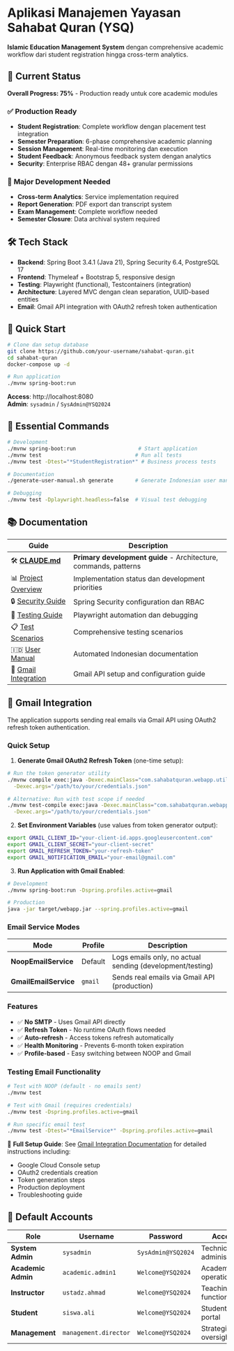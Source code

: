 # Aplikasi Manajemen Yayasan Sahabat Quran (YSQ)

**Islamic Education Management System** dengan comprehensive academic workflow dari student registration hingga cross-term analytics.

## 🎯 Current Status

**Overall Progress: 75%** - Production ready untuk core academic modules

### ✅ **Production Ready**
- **Student Registration**: Complete workflow dengan placement test integration
- **Semester Preparation**: 6-phase comprehensive academic planning 
- **Session Management**: Real-time monitoring dan execution
- **Student Feedback**: Anonymous feedback system dengan analytics
- **Security**: Enterprise RBAC dengan 48+ granular permissions

### 🔄 **Major Development Needed**  
- **Cross-term Analytics**: Service implementation required
- **Report Generation**: PDF export dan transcript system
- **Exam Management**: Complete workflow needed
- **Semester Closure**: Data archival system required

## 🛠️ Tech Stack

- **Backend**: Spring Boot 3.4.1 (Java 21), Spring Security 6.4, PostgreSQL 17
- **Frontend**: Thymeleaf + Bootstrap 5, responsive design
- **Testing**: Playwright (functional), Testcontainers (integration)
- **Architecture**: Layered MVC dengan clean separation, UUID-based entities
- **Email**: Gmail API integration with OAuth2 refresh token authentication

## 🚀 Quick Start

```bash
# Clone dan setup database
git clone https://github.com/your-username/sahabat-quran.git
cd sahabat-quran
docker-compose up -d

# Run application
./mvnw spring-boot:run
```

**Access**: http://localhost:8080  
**Admin**: `sysadmin` / `SysAdmin@YSQ2024`

## 🧪 Essential Commands

```bash
# Development
./mvnw spring-boot:run                    # Start application
./mvnw test                              # Run all tests
./mvnw test -Dtest="*StudentRegistration*" # Business process tests

# Documentation  
./generate-user-manual.sh generate       # Generate Indonesian user manual

# Debugging
./mvnw test -Dplaywright.headless=false  # Visual test debugging
```

## 📚 Documentation

| Guide | Description |
|-------|-------------|
| 🛠️ [**CLAUDE.md**](CLAUDE.md) | **Primary development guide** - Architecture, commands, patterns |
| 📊 [Project Overview](docs/PROJECT_OVERVIEW.md) | Implementation status dan development priorities |
| 🔒 [Security Guide](docs/SECURITY.md) | Spring Security configuration dan RBAC |
| 🧪 [Testing Guide](docs/TESTING.md) | Playwright automation dan debugging |
| 📋 [Test Scenarios](docs/test-scenario/) | Comprehensive testing scenarios |
| 🇮🇩 [User Manual](docs/USER_MANUAL_GENERATION.md) | Automated Indonesian documentation |
| 📧 [Gmail Integration](docs/GMAIL_INTEGRATION_SETUP.md) | Gmail API setup and configuration guide |

## 📧 Gmail Integration

The application supports sending real emails via Gmail API using OAuth2 refresh token authentication.

### Quick Setup

1. **Generate Gmail OAuth2 Refresh Token** (one-time setup):
```bash
# Run the token generator utility
./mvnw compile exec:java -Dexec.mainClass="com.sahabatquran.webapp.util.GmailTokenGenerator" \
  -Dexec.args="/path/to/your/credentials.json"

# Alternative: Run with test scope if needed
./mvnw test-compile exec:java -Dexec.mainClass="com.sahabatquran.webapp.util.GmailTokenGenerator" \
  -Dexec.args="/path/to/your/credentials.json"
```

2. **Set Environment Variables** (use values from token generator output):
```bash
export GMAIL_CLIENT_ID="your-client-id.apps.googleusercontent.com"
export GMAIL_CLIENT_SECRET="your-client-secret"
export GMAIL_REFRESH_TOKEN="your-refresh-token"
export GMAIL_NOTIFICATION_EMAIL="your-email@gmail.com"
```

3. **Run Application with Gmail Enabled**:
```bash
# Development
./mvnw spring-boot:run -Dspring.profiles.active=gmail

# Production
java -jar target/webapp.jar --spring.profiles.active=gmail
```

### Email Service Modes

| Mode | Profile | Description |
|------|---------|-------------|
| **NoopEmailService** | Default | Logs emails only, no actual sending (development/testing) |
| **GmailEmailService** | `gmail` | Sends real emails via Gmail API (production) |

### Features

- ✅ **No SMTP** - Uses Gmail API directly
- ✅ **Refresh Token** - No runtime OAuth flows needed
- ✅ **Auto-refresh** - Access tokens refresh automatically
- ✅ **Health Monitoring** - Prevents 6-month token expiration
- ✅ **Profile-based** - Easy switching between NOOP and Gmail

### Testing Email Functionality

```bash
# Test with NOOP (default - no emails sent)
./mvnw test

# Test with Gmail (requires credentials)
./mvnw test -Dspring.profiles.active=gmail

# Run specific email test
./mvnw test -Dtest="*EmailService*" -Dspring.profiles.active=gmail
```

📖 **Full Setup Guide**: See [Gmail Integration Documentation](docs/GMAIL_INTEGRATION_SETUP.md) for detailed instructions including:
- Google Cloud Console setup
- OAuth2 credentials creation
- Token generation steps
- Production deployment
- Troubleshooting guide

## 👤 Default Accounts

| Role | Username | Password | Access |
|------|----------|----------|---------|
| **System Admin** | `sysadmin` | `SysAdmin@YSQ2024` | Technical administration |
| **Academic Admin** | `academic.admin1` | `Welcome@YSQ2024` | Academic operations |
| **Instructor** | `ustadz.ahmad` | `Welcome@YSQ2024` | Teaching functions |
| **Student** | `siswa.ali` | `Welcome@YSQ2024` | Student portal |
| **Management** | `management.director` | `Welcome@YSQ2024` | Strategic oversight |